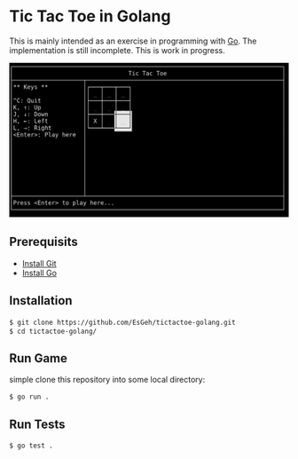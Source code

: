 # Tic Tac Toe in Golang

This is mainly intended as an exercise in programming with [Go](https://golang.org/).
The implementation is still incomplete. This is work in progress.

![Screenshot of the Game](screenshot.png)

## Prerequisits

- [Install Git](https://git-scm.com/)
- [Install Go](https://golang.org/)

## Installation

	$ git clone https://github.com/EsGeh/tictactoe-golang.git
	$ cd tictactoe-golang/

## Run Game

simple clone this repository into some local directory:

	$ go run .

## Run Tests

	$ go test .
